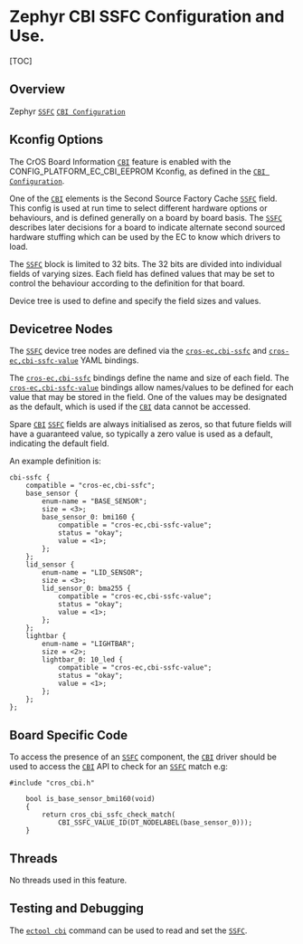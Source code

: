 # Zephyr CBI SSFC Configuration and Use.

[TOC]

## Overview

Zephyr [`SSFC`] [`CBI Configuration`]

## Kconfig Options

The CrOS Board Information [`CBI`] feature is enabled with the
CONFIG_PLATFORM_EC_CBI_EEPROM Kconfig, as defined in the [`CBI Configuration`].

One of the [`CBI`] elements is the Second Source Factory Cache [`SSFC`] field.
This config is used at run time to select different hardware options or behaviours, and
is defined generally on a board by board basis.  The [`SSFC`] describes later decisions
for a board to indicate alternate second sourced hardware stuffing
which can be used by the EC to know which drivers to load.

The [`SSFC`] block is limited to 32 bits. The 32 bits are divided into individual
fields of varying sizes. Each field has defined values that may be set to control
the behaviour according to the definition for that board.

Device tree is used to define and specify the field sizes and values.

## Devicetree Nodes

The [`SSFC`] device tree nodes are defined via the [`cros-ec,cbi-ssfc`] and
[`cros-ec,cbi-ssfc-value`] YAML bindings.

The [`cros-ec,cbi-ssfc`] bindings define the name and size of each field.
The [`cros-ec,cbi-ssfc-value`] bindings allow names/values to be defined for each
value that may be stored in the field.
One of the values may be designated as the default, which is used if
the [`CBI`] data cannot be accessed.

Spare [`CBI`] [`SSFC`] fields are always initialised as zeros, so that
future fields will have a guaranteed value, so typically a zero
value is used as a default, indicating the default field.

An example definition is:
```
cbi-ssfc {
    compatible = "cros-ec,cbi-ssfc";
    base_sensor {
        enum-name = "BASE_SENSOR";
        size = <3>;
        base_sensor_0: bmi160 {
            compatible = "cros-ec,cbi-ssfc-value";
            status = "okay";
            value = <1>;
        };
    };
    lid_sensor {
        enum-name = "LID_SENSOR";
        size = <3>;
        lid_sensor_0: bma255 {
            compatible = "cros-ec,cbi-ssfc-value";
            status = "okay";
            value = <1>;
        };
    };
    lightbar {
        enum-name = "LIGHTBAR";
        size = <2>;
        lightbar_0: 10_led {
            compatible = "cros-ec,cbi-ssfc-value";
            status = "okay";
            value = <1>;
        };
    };
};
```

## Board Specific Code

To access the presence of an [`SSFC`] component, the [`CBI`] driver
should be used to access the [`CBI`] API to check for an [`SSFC`] match e.g:

```
#include "cros_cbi.h"

    bool is_base_sensor_bmi160(void)
    {
        return cros_cbi_ssfc_check_match(
            CBI_SSFC_VALUE_ID(DT_NODELABEL(base_sensor_0)));
    }
```

## Threads

No threads used in this feature.

## Testing and Debugging

The [`ectool cbi`] command can be used to read and set the [`SSFC`].


[`CBI`]: https://chromium.googlesource.com/chromiumos/docs/+/HEAD/design_docs/cros_board_info.md
[`CBI Configuration`]: ./zephyr_cbi.md
[`ectool cbi`]: ./zephyr_cbi.md#testing-and-debugging
[`cros-ec,cbi-ssfc`]: ../../zephyr/dts/bindings/cbi/cros-ec,cbi-fw-config.yaml
[`cros-ec,cbi-ssfc-value`]: ../../zephyr/dts/bindings/cbi/cros-ec,cbi-fw-config-value.yaml
[`SSFC`]: https://chromium.googlesource.com/chromiumos/docs/+/HEAD/design_docs/firmware_config.md
